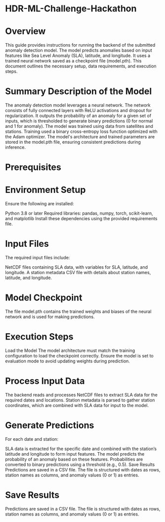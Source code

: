 # HDR-ML-Challenge-Hackathon

# Overview
This guide provides instructions for running the backend of the submitted anomaly detection model. The model predicts anomalies based on input features like Sea Level Anomaly (SLA), latitude, and longitude. It uses a trained neural network saved as a checkpoint file (model.pth). This document outlines the necessary setup, data requirements, and execution steps.


# Summary Description of the Model
The anomaly detection model leverages a neural network. The network consists of fully connected layers with ReLU activations and dropout for regularization. It outputs the probability of an anomaly for a given set of inputs, which is thresholded to generate binary predictions (0 for normal and 1 for anomaly). The model was trained using data from satellites and stations. Training used a binary cross-entropy loss function optimized with the Adam optimizer. The model's architecture and trained parameters are stored in the model.pth file, ensuring consistent predictions during inference.

# Prerequisites
# Environment Setup
Ensure the following are installed:

Python 3.8 or later
Required libraries: pandas, numpy, torch, scikit-learn, and matplotlib
Install these dependencies using the provided requirements file.

# Input Files
The required input files include:

NetCDF files containing SLA data, with variables for SLA, latitude, and longitude.
A station metadata CSV file with details about station names, latitude, and longitude.
# Model Checkpoint
The file model.pth contains the trained weights and biases of the neural network and is used for making predictions.

# Execution Steps
Load the Model
The model architecture must match the training configuration to load the checkpoint correctly. Ensure the model is set to evaluation mode to avoid updating weights during prediction.

# Process Input Data
The backend reads and processes NetCDF files to extract SLA data for the required dates and locations. Station metadata is parsed to gather station coordinates, which are combined with SLA data for input to the model.

# Generate Predictions
For each date and station:

SLA data is extracted for the specific date and combined with the station’s latitude and longitude to form input features.
The model predicts the probability of an anomaly based on these features.
Probabilities are converted to binary predictions using a threshold (e.g., 0.5).
Save Results
Predictions are saved in a CSV file. The file is structured with dates as rows, station names as columns, and anomaly values (0 or 1) as entries.

# Save Results
Predictions are saved in a CSV file. The file is structured with dates as rows, station names as columns, and anomaly values (0 or 1) as entries.

